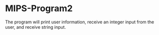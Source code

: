 # MIPS-Program2
The program will print user information, receive an integer input from the user, and receive string input.
